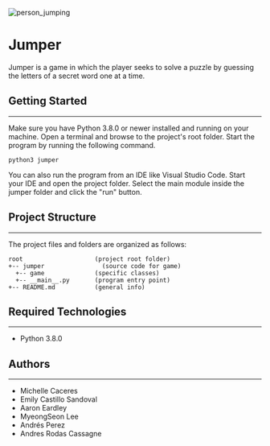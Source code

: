 ![person_jumping](https://www.google.com/url?sa=i&url=https%3A%2F%2Fdepositphotos.com%2Fstock-photos%2Fparachute-jump.html&psig=AOvVaw1d3KPXW5Bbp9wucmuEuPOg&ust=1643862735508000&source=images&cd=vfe&ved=0CAsQjRxqFwoTCKDO_quY4PUCFQAAAAAdAAAAABAF)

# Jumper
Jumper is a game in which the player seeks to solve a puzzle by guessing the letters of a secret word one at a time. 

## Getting Started
---
Make sure you have Python 3.8.0 or newer installed and running on your machine. Open a terminal and 
browse to the project's root folder. Start the program by running the following command.
```
python3 jumper
```
You can also run the program from an IDE like Visual Studio Code. Start your IDE and open the 
project folder. Select the main module inside the jumper folder and click the "run" button.

## Project Structure
---
The project files and folders are organized as follows:
```
root                    (project root folder)
+-- jumper                (source code for game)
  +-- game              (specific classes)
  +-- __main__.py       (program entry point)
+-- README.md           (general info)
```

## Required Technologies
---
* Python 3.8.0

## Authors
---
* Michelle Caceres
* Emily Castillo Sandoval
* Aaron Eardley
* MyeongSeon Lee
* Andrés Perez 
* Andres Rodas Cassagne 
